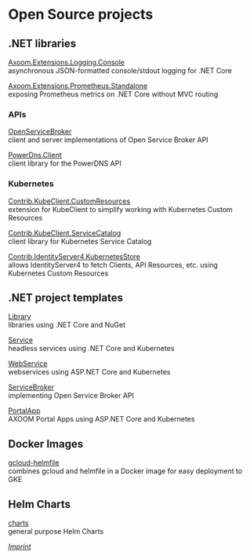 # Open Source projects

## .NET libraries

[Axoom.Extensions.Logging.Console](https://github.com/AXOOM/Axoom.Extensions.Logging.Console)  
asynchronous JSON-formatted console/stdout logging for .NET Core

[Axoom.Extensions.Prometheus.Standalone](https://github.com/AXOOM/Axoom.Extensions.Prometheus.Standalone)  
exposing Prometheus metrics on .NET Core without MVC routing

### APIs

[OpenServiceBroker](https://github.com/AXOOM/OpenServiceBroker)  
client and server implementations of Open Service Broker API

[PowerDns.Client](https://github.com/AXOOM/PowerDns.Client)  
client library for the PowerDNS API

### Kubernetes

[Contrib.KubeClient.CustomResources](https://github.com/AXOOM/Contrib.KubeClient.CustomResources)  
extension for KubeClient to simplify working with Kubernetes Custom Resources

[Contrib.KubeClient.ServiceCatalog](https://github.com/AXOOM/Contrib.KubeClient.ServiceCatalog)  
client library for Kubernetes Service Catalog

[Contrib.IdentityServer4.KubernetesStore](https://github.com/AXOOM/Contrib.IdentityServer4.KubernetesStore)  
allows IdentityServer4 to fetch Clients, API Resources, etc. using Kubernetes Custom Resources

## .NET project templates

[Library](https://github.com/AXOOM/Templates.Library)  
libraries using .NET Core and NuGet

[Service](https://github.com/AXOOM/Templates.Service)  
headless services using .NET Core and Kubernetes

[WebService](https://github.com/AXOOM/Templates.WebService)  
webservices using ASP.NET Core and Kubernetes

[ServiceBroker](https://github.com/AXOOM/Templates.ServiceBroker)  
implementing Open Service Broker API

[PortalApp](https://github.com/AXOOM/Templates.PortalApp)  
AXOOM Portal Apps using ASP.NET Core and Kubernetes

## Docker Images

[gcloud-helmfile](https://github.com/AXOOM/gcloud-helmfile)  
combines gcloud and helmfile in a Docker image for easy deployment to GKE 

## Helm Charts

[charts](https://github.com/AXOOM/charts)  
general purpose Helm Charts

*[Imprint](https://axoom.com/en/imprint)*
